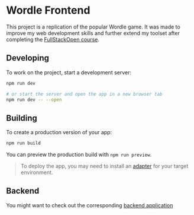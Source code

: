 # Wordle Frontend
This project is a replication of the popular Wordle game. It was made to improve
my web development skills and further extend my toolset after completing the
[FullStackOpen course](https://github.com/IImpaq/fullstackopen).

## Developing
To work on the project, start a development server:
```bash
npm run dev

# or start the server and open the app in a new browser tab
npm run dev -- --open
```

## Building
To create a production version of your app:
```bash
npm run build
```
You can preview the production build with `npm run preview`.
> To deploy the app, you may need to install an [adapter](https://kit.svelte.dev/docs/adapters) for your target environment.

## Backend
You might want to check out the corresponding
[backend application]()

